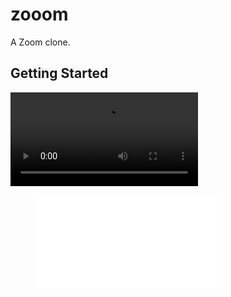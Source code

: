 # zooom

A Zoom clone.

## Getting Started

<video src="https://github.com/YashNishal/Zooom/blob/4fc107ccbce198c7088f37e1a27e7d5e165b2858/assets/Video.mp4" ></video>


<figure class="video_container">
  <iframe src="assets/Video.mp4" frameborder="0" allowfullscreen="true"> </iframe>
</figure>

